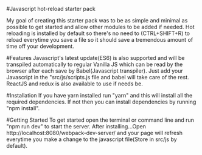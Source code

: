 #Javascript hot-reload starter pack

My goal of creating this starter pack was to be as simple and minimal as possible to get started and allow other modules to be added if needed. Hot reloading is installed by default so there's no need to (CTRL+SHIFT+R) to reload everytime you save a file so it should save a tremendous amount of time off your development.

#Features
Javascript's latest update(ES6) is also supported and will be transpiled automatically to regular Vanilla JS which can be read by the browser after each save by Babel(Javascript transpiler). Just add your Javascript in the "src/js/scripts.js file and babel will take care of the rest. ReactJS and redux is also available to use if needs be.

#Installation
If you have yarn installed run "yarn" and this will install all the required dependencies. If not then you can install dependencies by running "npm install".

#Getting Started
To get started open the terminal or command line and run "npm run dev" to start the server. 
After installing...Open http://localhost:8080/webpack-dev-server/ and your page will refresh everytime you make a change to the javascript file(Store in src/js by default). 

